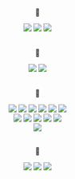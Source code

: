 <div align="center">
  <p> 📁 </p>
  <div>
    <img src="https://img.shields.io/badge/Java-007396.svg?&style=for-the-badge&logo=Java&logoColor=white">
    <img src="https://img.shields.io/badge/python-3776AB?style=for-the-badge&logo=python&logoColor=white">
    <img src="https://img.shields.io/badge/javascript-F7DF1E?style=for-the-badge&logo=javascript&logoColor=white">
    <br>
    <Br>
    <p> 📁 </p>
    <img src="https://img.shields.io/badge/react-61DAFB?style=for-the-badge&logo=react&logoColor=white">
    <img src="https://img.shields.io/badge/next.js-000000?style=for-the-badge&logo=nextdotjs&logoColor=white">
    <br>
    <Br>
    <p> 📁 </p>
    <img src="https://img.shields.io/badge/spring-6DB33F?style=for-the-badge&logo=spring&logoColor=white">
    <img src="https://img.shields.io/badge/springboot-6DB33F?style=for-the-badge&logo=springboot&logoColor=white">
    <img src="https://img.shields.io/badge/django-092E20?style=for-the-badge&logo=django&logoColor=white">
    <img src="https://img.shields.io/badge/JPA-F3702A?style=for-the-badge&logo=jpa&logoColor=white"/>
    <img src="https://img.shields.io/badge/ApacheTomcat-F8DC75?style=for-the-badge&logo=apachetomcat&logoColor=white"/>
    <img src="https://img.shields.io/badge/Swagger-85EA2D?style=for-the-badge&logo=swagger&logoColor=white"/>
    <br/>
    <img src="https://img.shields.io/badge/AmazonRDS-527FFF?style=for-the-badge&logo=amazonrds&logoColor=white"/>
    <img src="https://img.shields.io/badge/AmazonS3-569A31?style=for-the-badge&logo=amazons3&logoColor=white"/>
    <img src="https://img.shields.io/badge/AmazonCloudFront-FF4F8B?style=for-the-badge&logo=amazoncloudfront&logoColor=white"/>
    <img src="https://img.shields.io/badge/AmazonEC2-FF9900?style=for-the-badge&logo=amazonec2&logoColor=white"/>
    <img src="https://img.shields.io/badge/Docker-2496ED?style=for-the-badge&logo=docker&logoColor=white"/>
    <br>
    <img src="https://img.shields.io/badge/node.js-5FA04E?style=for-the-badge&logo=nodedotjs&logoColor=white"/>
    <br>
    <Br>
    <p> 📁 </p>
    <img src="https://img.shields.io/badge/mysql-4479A1?style=for-the-badge&logo=mysql&logoColor=white">
    <img src="https://img.shields.io/badge/oracle-F80000?style=for-the-badge&logo=oracle&logoColor=white">
    <img src="https://img.shields.io/badge/sqlite-003B57?style=for-the-badge&logo=sqlite&logoColor=white">
    <br>
    <br>
  </div>
  
</div>
